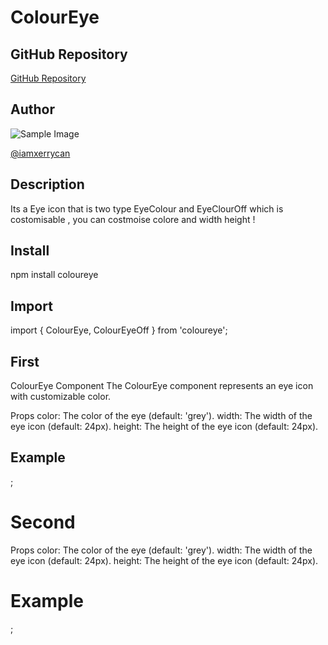 # ColourEye


## GitHub Repository

[GitHub Repository](https://github.com/iamxerrycan/NPMpackage/ColourEye)

## Author

![Sample Image](./component/sample.png)

[@iamxerrycan](https://github.com/iamxerrycan)

## Description

Its a Eye icon that is two type EyeColour and EyeClourOff which is costomisable , you can costmoise colore and width height !

## Install

npm install coloureye

## Import 

import { ColourEye, ColourEyeOff } from 'coloureye';

## First 

ColourEye Component
The ColourEye component represents an eye icon with customizable color.

Props
color: The color of the eye (default: 'grey').
width: The width of the eye icon (default: 24px).
height: The height of the eye icon (default: 24px).

## Example 

<ColourEye color="blue" width={40} height={40} />;

# Second

Props
color: The color of the eye (default: 'grey').
width: The width of the eye icon (default: 24px).
height: The height of the eye icon (default: 24px).

# Example 

<ColourEyeOff color="red" width={40} height={40} />;